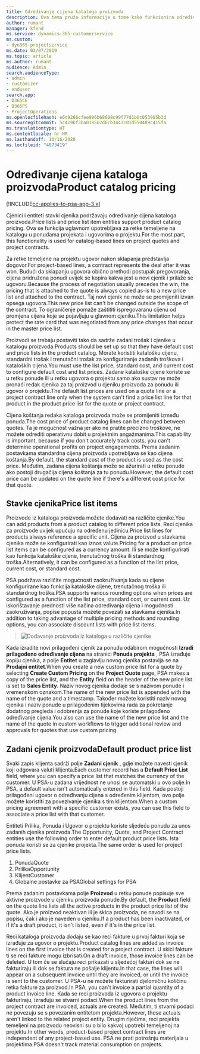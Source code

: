 ```yaml
---
title: Određivanje cijena kataloga proizvoda
description: Ova tema pruža informacije o tome kako funkcionira određivanje cijena kataloga proizvoda u sustavu Dynamics 365 Project Service Automation (PSA).
author: rumant
manager: kfend
ms.service: dynamics-365-customerservice
ms.custom:
- dyn365-projectservice
ms.date: 03/07/2019
ms.topic: article
ms.author: rumant
audience: Admin
search.audienceType:
- admin
- customizer
- enduser
search.app:
- D365CE
- D365PS
- ProjectOperations
ms.openlocfilehash: e6d9266cfee996b68608c99f77d1b0c053985b3d
ms.sourcegitcommit: 5c4c9bf3ba018562d6cb3443c01d550489c415fa
ms.translationtype: HT
ms.contentlocale: hr-HR
ms.lasthandoff: 10/16/2020
ms.locfileid: "4073419"
---
```

# <a name="product-catalog-pricing"></a><span data-ttu-id="7384a-103">Određivanje cijena kataloga proizvoda</span><span class="sxs-lookup"><span data-stu-id="7384a-103">Product catalog pricing</span></span> 

[!INCLUDE[cc-applies-to-psa-app-3.x](../includes/cc-applies-to-psa-app-3x.md)]


<span data-ttu-id="7384a-104">Cjenici i entiteti stavki cjenika podržavaju određivanje cijena kataloga proizvoda.</span><span class="sxs-lookup"><span data-stu-id="7384a-104">Price lists and price list item entities support product catalog pricing.</span></span> <span data-ttu-id="7384a-105">Ova se funkcija uglavnom upotrebljava za retke temeljene na katalogu u ponudama projekata i ugovorima o projektu.</span><span class="sxs-lookup"><span data-stu-id="7384a-105">For the most part, this functionality is used for catalog-based lines on project quotes and project contracts.</span></span>

<span data-ttu-id="7384a-106">Za retke temeljene na projektu ugovor nakon sklapanja predstavlja dogovor.</span><span class="sxs-lookup"><span data-stu-id="7384a-106">For project-based lines, a contract represents the deal after it was won.</span></span> <span data-ttu-id="7384a-107">Budući da sklapanju ugovora obično prethodi postupak pregovoranja, cijena pridružena ponudi uvijek se kopira kakva jest u novi cjenik i prilaže se ugovoru.</span><span class="sxs-lookup"><span data-stu-id="7384a-107">Because the process of negotiation usually precedes the win, the pricing that is attached to the quote is always copied as-is to a new price list and attached to the contract.</span></span> <span data-ttu-id="7384a-108">Taj novi cjenik ne može se promijeniti izvan opsega ugovora.</span><span class="sxs-lookup"><span data-stu-id="7384a-108">This new price list can't be changed outside the scope of the contract.</span></span> <span data-ttu-id="7384a-109">To ograničenje pomaže zaštititi ispregovaranu cijenu od promjena cijena koje se pojavljuju u glavnom cjeniku.</span><span class="sxs-lookup"><span data-stu-id="7384a-109">This limitation helps protect the rate card that was negotiated from any price changes that occur in the master price list.</span></span>

<span data-ttu-id="7384a-110">Proizvodi se trebaju postaviti tako da sadrže zadani trošak i cjenike u katalogu proizvoda.</span><span class="sxs-lookup"><span data-stu-id="7384a-110">Products should be set up so that they have default cost and price lists in the product catalog.</span></span> <span data-ttu-id="7384a-111">Morate koristiti katalošku cijenu, standardni trošak i trenutačni trošak za konfiguriranje zadanih troškova i kataloških cijena.</span><span class="sxs-lookup"><span data-stu-id="7384a-111">You must use the list price, standard cost, and current cost to configure default cost and list prices.</span></span> <span data-ttu-id="7384a-112">Zadane kataloške cijene koriste se u retku ponude ili u retku ugovora o projektu samo ako sustav ne može pronaći redak cjenika za taj proizvod u cjeniku proizvoda za ponudu ili ugovor o projektu.</span><span class="sxs-lookup"><span data-stu-id="7384a-112">The default list prices are used on a quote line or a project contract line only when the system can't find a price list line for that product in the product price list for the quote or project contract.</span></span>

<span data-ttu-id="7384a-113">Cijena koštanja redaka kataloga proizvoda može se promijeniti između ponuda.</span><span class="sxs-lookup"><span data-stu-id="7384a-113">The cost price of product catalog lines can be changed between quotes.</span></span> <span data-ttu-id="7384a-114">Ta je mogućnost važna jer ako ne pratite precizno troškove, ne možete odrediti operativnu dobit u projektnim angažmanima.</span><span class="sxs-lookup"><span data-stu-id="7384a-114">This capability is important, because if you don't accurately track costs, you can't determine operational profits on project engagements.</span></span> <span data-ttu-id="7384a-115">Prema zadanim postavkama standardna cijena proizvoda upotrebljava se kao cijena koštanja.</span><span class="sxs-lookup"><span data-stu-id="7384a-115">By default, the standard cost of the product is used as the cost price.</span></span> <span data-ttu-id="7384a-116">Međutim, zadana cijena koštanja može se ažurirati u retku ponude ako postoji drugačija cijena koštanja za tu ponudu.</span><span class="sxs-lookup"><span data-stu-id="7384a-116">However, the default cost price can be updated on the quote line if there's a different cost price for that quote.</span></span>

## <a name="price-list-items"></a><span data-ttu-id="7384a-117">Stavke cjenika</span><span class="sxs-lookup"><span data-stu-id="7384a-117">Price list items</span></span>

<span data-ttu-id="7384a-118">Proizvode iz kataloga proizvoda možete dodavati na različite cjenike.</span><span class="sxs-lookup"><span data-stu-id="7384a-118">You can add products from a product catalog to different price lists.</span></span> <span data-ttu-id="7384a-119">Reci cjenika za proizvode uvijek upućuju na određenu jedinicu.</span><span class="sxs-lookup"><span data-stu-id="7384a-119">Price list lines for products always reference a specific unit.</span></span> <span data-ttu-id="7384a-120">Cijena za proizvod u stavkama cjenika može se konfigurirati kao iznos valute.</span><span class="sxs-lookup"><span data-stu-id="7384a-120">Pricing for a product on price list items can be configured as a currency amount.</span></span> <span data-ttu-id="7384a-121">Ili se može konfigurirati kao funkcija kataloške cijene, trenutačnog troška ili standardnog troška.</span><span class="sxs-lookup"><span data-stu-id="7384a-121">Alternatively, it can be configured as a function of the list price, current cost, or standard cost.</span></span>

<span data-ttu-id="7384a-122">PSA podržava različite mogućnosti zaokruživanja kada su cijene konfigurirane kao funkcija kataloške cijene, trenutačnog troška ili standardnog troška.</span><span class="sxs-lookup"><span data-stu-id="7384a-122">PSA supports various rounding options when prices are configured as a function of the list price, standard cost, or current cost.</span></span> <span data-ttu-id="7384a-123">Uz iskorištavanje prednosti više načina određivanja cijena i mogućnosti zaokruživanja, popise popusta možete povezati sa stavkama cjenika.</span><span class="sxs-lookup"><span data-stu-id="7384a-123">In addition to taking advantage of multiple pricing methods and rounding options, you can associate discount lists with price list items.</span></span> 

> ![Dodavanje proizvoda iz kataloga u različite cjenike](media/basic-guide-16.png)

<span data-ttu-id="7384a-125">Kada izradite novi prilagođeni cjenik za ponudu odabirom mogućnosti **Izradi prilagođeno određivanje cijena** na stranici **Ponuda projekta** , PSA izrađuje kopiju cjenika, a polje **Entitet** u zaglavlju novog cjenika postavlja se na **Prodajni entitet**.</span><span class="sxs-lookup"><span data-stu-id="7384a-125">When you create a new custom price list for a quote by selecting **Create Custom Pricing** on the **Project Quote** page, PSA makes a copy of the price list, and the **Entity** field on the header of the new price list is set to **Sales Entity**.</span></span> <span data-ttu-id="7384a-126">Naziv novog cjenika dodaje se s nazivom ponude i vremenskom oznakom.</span><span class="sxs-lookup"><span data-stu-id="7384a-126">The name of the new price list is appended with the name of the quote and a timestamp.</span></span> <span data-ttu-id="7384a-127">Također možete koristiti naziv novog cjenika i naziv ponude u prilagođenim tijekovima rada za pokretanje dodatnog pregleda i odobrenja za ponude koje koriste prilagođeno određivanje cijena.</span><span class="sxs-lookup"><span data-stu-id="7384a-127">You also can use the name of the new price list and the name of the quote in custom workflows to trigger additional review and approvals for quotes that use custom pricing.</span></span>

 
## <a name="default-product-price-list"></a><span data-ttu-id="7384a-128">Zadani cjenik proizvoda</span><span class="sxs-lookup"><span data-stu-id="7384a-128">Default product price list</span></span>
<span data-ttu-id="7384a-129">Svaki zapis klijenta sadrži polje **Zadani cjenik** , gdje možete navesti cjenik koji odgovara valuti klijenta.</span><span class="sxs-lookup"><span data-stu-id="7384a-129">Each customer record has a **Default Price List** field, where you can specify a price list that matches the currency of the customer.</span></span> <span data-ttu-id="7384a-130">U PSA-u zadana vrijednost ne unosi se automatski u ovo polje.</span><span class="sxs-lookup"><span data-stu-id="7384a-130">In PSA, a default value isn't automatically entered in this field.</span></span> <span data-ttu-id="7384a-131">Kada postoji prilagođeni ugovor o određivanju cijena s određenim klijentom, ovo polje možete koristiti za povezivanje cjenika s tim klijentom.</span><span class="sxs-lookup"><span data-stu-id="7384a-131">When a custom pricing agreement with a specific customer exists, you can use this field to associate a price list with that customer.</span></span>

<span data-ttu-id="7384a-132">Entiteti Prilika, Ponuda i Ugovor o projektu koriste sljedeću ponudu za unos zadanih cjenika proizvoda.</span><span class="sxs-lookup"><span data-stu-id="7384a-132">The Opportunity, Quote, and Project Contract entities use the following order to enter default product price lists.</span></span> <span data-ttu-id="7384a-133">Ista ponuda koristi se za cjenike projekta.</span><span class="sxs-lookup"><span data-stu-id="7384a-133">The same order is used for project price lists.</span></span>

1.  <span data-ttu-id="7384a-134">Ponuda</span><span class="sxs-lookup"><span data-stu-id="7384a-134">Quote</span></span>
2.  <span data-ttu-id="7384a-135">Prilika</span><span class="sxs-lookup"><span data-stu-id="7384a-135">Opportunity</span></span>
3.  <span data-ttu-id="7384a-136">Klijent</span><span class="sxs-lookup"><span data-stu-id="7384a-136">Customer</span></span>
4.  <span data-ttu-id="7384a-137">Globalne postavke za PSA</span><span class="sxs-lookup"><span data-stu-id="7384a-137">Global settings for PSA</span></span>

<span data-ttu-id="7384a-138">Prema zadanim postavkama polje **Proizvod** u retku ponude popisuje sve aktivne proizvode u cjeniku proizvoda ponude.</span><span class="sxs-lookup"><span data-stu-id="7384a-138">By default, the **Product** field on the quote line lists all the active products in the product price list of the quote.</span></span> <span data-ttu-id="7384a-139">Ako je proizvod neaktivan ili je skica proizvoda, ne navodi se na popisu, čak i ako je naveden u cjeniku.</span><span class="sxs-lookup"><span data-stu-id="7384a-139">If a product has been inactivated, or if it's a draft product, it isn't listed, even if it's in the price list.</span></span> 

<span data-ttu-id="7384a-140">Reci kataloga proizvoda dodaju se kao reci fakture u prvoj fakturi koja se izrađuje za ugovor o projektu.</span><span class="sxs-lookup"><span data-stu-id="7384a-140">Product catalog lines are added as invoice lines on the first invoice that is created for a project contract.</span></span> <span data-ttu-id="7384a-141">U skici fakture ti se reci fakture mogu izbrisati.</span><span class="sxs-lookup"><span data-stu-id="7384a-141">On a draft invoice, those invoice lines can be deleted.</span></span> <span data-ttu-id="7384a-142">U tom će se slučaju reci prikazati u sljedećoj fakturi dok se ne fakturiraju ili dok se faktura ne pošalje klijentu.</span><span class="sxs-lookup"><span data-stu-id="7384a-142">In that case, the lines will appear on a subsequent invoice until they are invoiced, or until the invoice is sent to the customer.</span></span> <span data-ttu-id="7384a-143">U PSA-u ne možete fakturirati djelomičnu količinu retka fakture za proizvod.</span><span class="sxs-lookup"><span data-stu-id="7384a-143">In PSA, you can't invoice a partial quantity of a product invoice line.</span></span> <span data-ttu-id="7384a-144">Kada se reci proizvoda iz ugovora o projektu fakturiraju, izrađuju se stvarni podaci.</span><span class="sxs-lookup"><span data-stu-id="7384a-144">When the product lines from the project contract are invoiced, actuals are created.</span></span> <span data-ttu-id="7384a-145">Međutim, ti stvarni podaci ne povezuju se s povezanim entitetom projekta.</span><span class="sxs-lookup"><span data-stu-id="7384a-145">However, those actuals aren't linked to the related project entity.</span></span> <span data-ttu-id="7384a-146">Drugim riječima, reci projekta temeljeni na proizvodu neovisni su o bilo kakvoj upotrebi temeljenoj na projektu.</span><span class="sxs-lookup"><span data-stu-id="7384a-146">In other words, product-based project contract lines are independent of any project-based use.</span></span> <span data-ttu-id="7384a-147">PSA ne prati potrošnju materijala u projektima.</span><span class="sxs-lookup"><span data-stu-id="7384a-147">PSA doesn't track material consumption on projects.</span></span>
